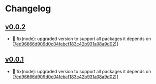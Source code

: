 # Changelog


## [v0.0.2](https://github.com/sladg/release-utils/compare/v0.0.1...v0.0.2)

* 🐛 fix(node): upgraded version to support all packages it depends on [[7ed96666d909d0c04febcf183c42b931a08a9d02](https://github.com/sladg/release-utils/commit/7ed96666d909d0c04febcf183c42b931a08a9d02))]


## [v0.0.1](https://github.com/sladg/release-utils/compare/v0.0.1)

* 🐛 fix(node): upgraded version to support all packages it depends on [[7ed96666d909d0c04febcf183c42b931a08a9d02](https://github.com/sladg/release-utils/commit/7ed96666d909d0c04febcf183c42b931a08a9d02))]